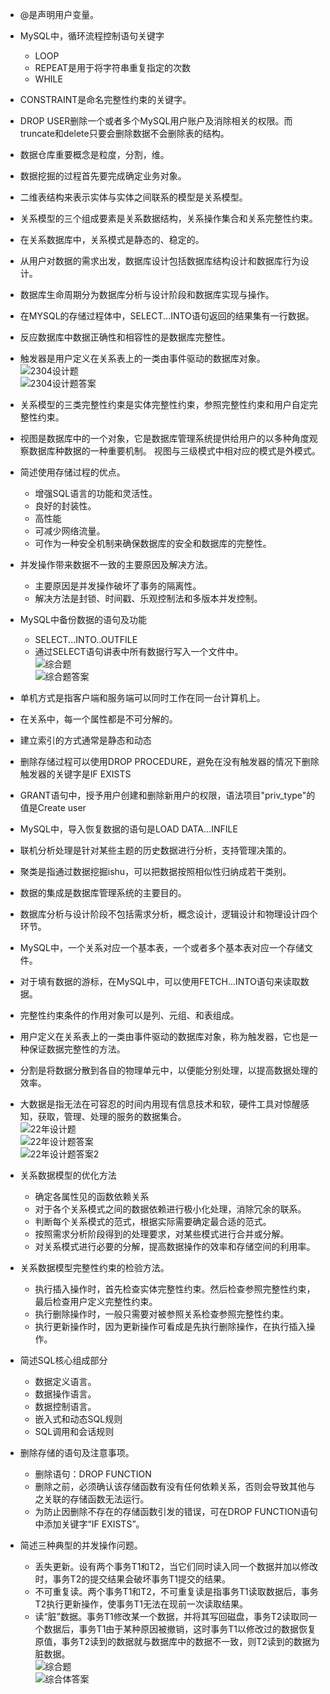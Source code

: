 - @是声明用户变量。
- MySQL中，循环流程控制语句关键字
  - LOOP 
  - REPEAT是用于将字符串重复指定的次数
  - WHILE
- CONSTRAINT是命名完整性约束的关键字。
- DROP USER删除一个或者多个MySQL用户账户及消除相关的权限。而truncate和delete只要会删除数据不会删除表的结构。
- 数据仓库重要概念是粒度，分割，维。
- 数据挖掘的过程首先要完成确定业务对象。
- 二维表结构来表示实体与实体之间联系的模型是关系模型。
- 关系模型的三个组成要素是关系数据结构，关系操作集合和关系完整性约束。
- 在关系数据库中，关系模式是静态的、稳定的。
- 从用户对数据的需求出发，数据库设计包括数据库结构设计和数据库行为设计。
- 数据库生命周期分为数据库分析与设计阶段和数据库实现与操作。
- 在MYSQL的存储过程体中，SELECT...INTO语句返回的结果集有一行数据。
- 反应数据库中数据正确性和相容性的是数据库完整性。
- 触发器是用户定义在关系表上的一类由事件驱动的数据库对象。     
![2304设计题](images/2304san.png)    
![2304设计题答案](images/2304sandaan.png)     
- 关系模型的三类完整性约束是实体完整性约束，参照完整性约束和用户自定完整性约束。       
- 视图是数据库中的一个对象，它是数据库管理系统提供给用户的以多种角度观察数据库种数据的一种重要机制。 视图与三级模式中相对应的模式是外模式。    
- 简述使用存储过程的优点。
  - 增强SQL语言的功能和灵活性。    
  - 良好的封装性。    
  - 高性能
  - 可减少网络流量。
  - 可作为一种安全机制来确保数据库的安全和数据库的完整性。
- 并发操作带来数据不一致的主要原因及解决方法。
  - 主要原因是并发操作破坏了事务的隔离性。
  - 解决方法是封锁、时间戳、乐观控制法和多版本并发控制。
- MySQL中备份数据的语句及功能
  - SELECT...INTO..OUTFILE
  - 通过SELECT语句讲表中所有数据行写入一个文件中。    
![综合题](images/2023综合体.png)    
![综合题答案](images/2023综合体答案.png)    

- 单机方式是指客户端和服务端可以同时工作在同一台计算机上。    
- 在关系中，每一个属性都是不可分解的。    
- 建立索引的方式通常是静态和动态    
- 删除存储过程可以使用DROP PROCEDURE，避免在没有触发器的情况下删除触发器的关键字是IF EXISTS
- GRANT语句中，授予用户创建和删除新用户的权限，语法项目"priv_type"的值是Create user
- MySQL中，导入恢复数据的语句是LOAD DATA...INFILE
- 联机分析处理是针对某些主题的历史数据进行分析，支持管理决策的。    
- 聚类是指通过数据挖掘ishu，可以把数据按照相似性归纳成若干类别。
- 数据的集成是数据库管理系统的主要目的。
- 数据库分析与设计阶段不包括需求分析，概念设计，逻辑设计和物理设计四个环节。
- MySQL中，一个关系对应一个基本表，一个或者多个基本表对应一个存储文件。
- 对于填有数据的游标，在MySQL中，可以使用FETCH...INTO语句来读取数据。
- 完整性约束条件的作用对象可以是列、元组、和表组成。
- 用户定义在关系表上的一类由事件驱动的数据库对象，称为触发器，它也是一种保证数据完整性的方法。
- 分割是将数据分散到各自的物理单元中，以便能分别处理，以提高数据处理的效率。
- 大数据是指无法在可容忍的时间内用现有信息技术和软，硬件工具对惊醒感知，获取，管理、处理的服务的数据集合。    
![22年设计题](images/202210设计题.png)    
![22年设计题答案](images/202210设计题答案.png)    
![22年设计题答案2](images/202210设计题答案02.png)    
- 关系数据模型的优化方法
  - 确定各属性见的函数依赖关系
  - 对于各个关系模式之间的数据依赖进行极小化处理，消除冗余的联系。
  - 判断每个关系模式的范式，根据实际需要确定最合适的范式。
  - 按照需求分析阶段得到的处理要求，对某些模式进行合并或分解。
  - 对关系模式进行必要的分解，提高数据操作的效率和存储空间的利用率。
- 关系数据模型完整性约束的检验方法。
  - 执行插入操作时，首先检查实体完整性约束。然后检查参照完整性约束，最后检查用户定义完整性约束。
  - 执行删除操作时，一般只需要对被参照关系检查参照完整性约束。
  - 执行更新操作时，因为更新操作可看成是先执行删除操作，在执行插入操作。
- 简述SQL核心组成部分
  - 数据定义语言。
  - 数据操作语言。
  - 数据控制语言。
  - 嵌入式和动态SQL规则
  - SQL调用和会话规则  
- 删除存储的语句及注意事项。   
  - 删除语句：DROP FUNCTION
  - 删除之前，必须确认该存储函数有没有任何依赖关系，否则会导致其他与之关联的存储函数无法运行。
  - 为防止因删除不存在的存储函数引发的错误，可在DROP FUNCTION语句中添加关键字“IF EXISTS”。
- 简述三种典型的并发操作问题。
  - 丢失更新。设有两个事务T1和T2，当它们同时读入同一个数据并加以修改时，事务T2的提交结果会破坏事务T1提交的结果。
  - 不可重复读。两个事务T1和T2，不可重复读是指事务T1读取数据后，事务T2执行更新操作，使事务T1无法在现前一次读取结果。
  - 读“脏”数据。事务T1修改某一个数据，并将其写回磁盘，事务T2读取同一个数据后，事务T1由于某种原因被撤销，这时事务T1以修改过的数据恢复原值，事务T2读到的数据就与数据库中的数据不一致，则T2读到的数据为脏数据。       
![综合题](images/202210综合体.png)    
![综合体答案](images/202210综合体答案.png)    